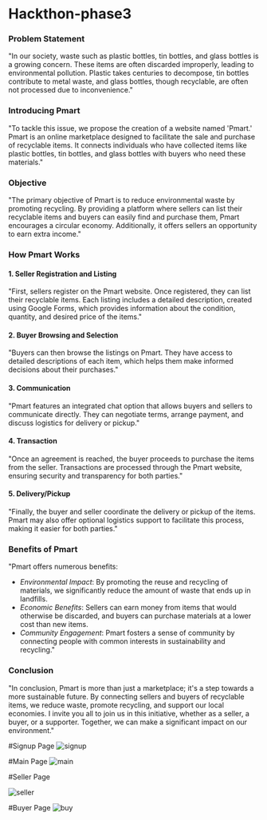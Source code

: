 # Hackthon-phase3

### Problem Statement
"In our society, waste such as plastic bottles, tin bottles, and glass bottles is a growing concern. These items are often discarded improperly, leading to environmental pollution. Plastic takes centuries to decompose, tin bottles contribute to metal waste, and glass bottles, though recyclable, are often not processed due to inconvenience."

### Introducing Pmart
"To tackle this issue, we propose the creation of a website named 'Pmart.' Pmart is an online marketplace designed to facilitate the sale and purchase of recyclable items. It connects individuals who have collected items like plastic bottles, tin bottles, and glass bottles with buyers who need these materials."

### Objective
"The primary objective of Pmart is to reduce environmental waste by promoting recycling. By providing a platform where sellers can list their recyclable items and buyers can easily find and purchase them, Pmart encourages a circular economy. Additionally, it offers sellers an opportunity to earn extra income."

### How Pmart Works
#### 1. Seller Registration and Listing
"First, sellers register on the Pmart website. Once registered, they can list their recyclable items. Each listing includes a detailed description, created using Google Forms, which provides information about the condition, quantity, and desired price of the items."

#### 2. Buyer Browsing and Selection
"Buyers can then browse the listings on Pmart. They have access to detailed descriptions of each item, which helps them make informed decisions about their purchases."

#### 3. Communication
"Pmart features an integrated chat option that allows buyers and sellers to communicate directly. They can negotiate terms, arrange payment, and discuss logistics for delivery or pickup."

#### 4. Transaction
"Once an agreement is reached, the buyer proceeds to purchase the items from the seller. Transactions are processed through the Pmart website, ensuring security and transparency for both parties."

#### 5. Delivery/Pickup
"Finally, the buyer and seller coordinate the delivery or pickup of the items. Pmart may also offer optional logistics support to facilitate this process, making it easier for both parties."

### Benefits of Pmart
"Pmart offers numerous benefits:
- *Environmental Impact*: By promoting the reuse and recycling of materials, we significantly reduce the amount of waste that ends up in landfills.
- *Economic Benefits*: Sellers can earn money from items that would otherwise be discarded, and buyers can purchase materials at a lower cost than new items.
- *Community Engagement*: Pmart fosters a sense of community by connecting people with common interests in sustainability and recycling."

### Conclusion
"In conclusion, Pmart is more than just a marketplace; it's a step towards a more sustainable future. By connecting sellers and buyers of recyclable items, we reduce waste, promote recycling, and support our local economies. I invite you all to join us in this initiative, whether as a seller, a buyer, or a supporter. Together, we can make a significant impact on our environment." 

#Signup Page
![signup](https://github.com/sumanth8996/Hackthon-phase3/assets/106905586/f84fd610-7747-4abf-bce9-b63d7ef8dd8a)

#Main Page
![main](https://github.com/sumanth8996/Hackthon-phase3/assets/106905586/7dfebe44-9ed0-4c95-94c0-d68b315d62f3)

#Seller Page

![seller](https://github.com/sumanth8996/Hackthon-phase3/assets/106905586/580c4e99-1e0b-40c1-bdac-a7b99a0c37cc)

#Buyer Page
![buy](https://github.com/sumanth8996/Hackthon-phase3/assets/106905586/33c41223-f22f-47eb-a3ae-46360194d086)




